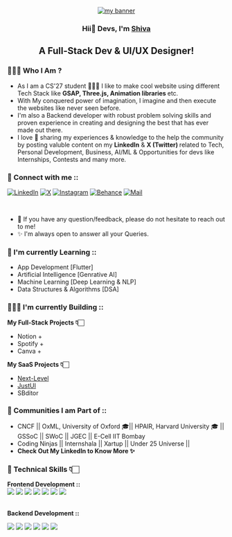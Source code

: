 <p align="center">
  <a href="https://Its-sb.netlify.app" target="_blank" rel="noreferrer"><img src="https://user-images.githubusercontent.com/48784001/203785020-2b4826c1-7ddb-4de8-b65b-ebf6e04c5290.jpeg" alt="my banner"></a>
</p>

<h3 align="center">
Hii👋 Devs, I'm <a href="https://its-sb.netlify.app" target="_blank" rel="noreferrer">Shiva</a> 
</h3>

<h2 align="center">
A Full-Stack Dev & UI/UX Designer!
</h2> 

### 👨🏻‍💻 Who I Am ? 
- As I am a CS'27 student 👨🏻‍💻 I like to make cool website using different Tech Stack like <b> GSAP, Three.js, Animation libraries </b> etc. 
- With My conquered power of imagination, I imagine and then execute the websites like never seen before. 
- I'm also a Backend developer with robust problem solving skills and proven experience in creating and designing the best that has ever made out there. 
- I love 💖 sharing my experiences & knowledge to the help the community by posting valuble content on my <b> LinkedIn</b> & <b> X (Twitter) </b>related to Tech, Personal Development, Business, AI/ML & Opportunities for devs like Internships, Contests and many more.


### 🤝 Connect with me ::

[![LinkedIn](https://img.icons8.com/fluent/48/000000/linkedin.png)](https://www.linkedin.com/in/shiva-bajpai-sb06/)
[![X](https://img.icons8.com/fluent/48/000000/twitter.png)](https://x.com/sb__codes)
[![Instagram](https://img.icons8.com/fluent/48/000000/instagram-new.png)](https://instagram.com/shiva.codes)
[![Behance](https://img.icons8.com/fluent/48/000000/behance.png)](https://www.behance.net/shivabajpai)
[![Mail](https://img.icons8.com/fluent/48/000000/gmail.png)](mailto:Shivabajpai2006@gmail.com)


</br>

- 💬 If you have any question/feedback, please do not hesitate to reach out to me!
- ✨️ I'm always open to answer all your Queries. 

### 📒 I'm currently Learning ::

- App Development [Flutter]
- Artificial Intelligence [Genrative AI]
- Machine Learning [Deep Learning & NLP]
- Data Structures & Algorithms [DSA]

### 👨🏻‍💻 I'm currently Building ::

<strong> My Full-Stack Projects 👇🏻</strong>
- Notion + 
- Spotify + 
- Canva +

<strong> My SaaS Projects 👇🏻</strong>
- <a href="https://in.linkedin.com/company/nextlevelwithsb"> Next-Level</a> 
- <a href="https://www.linkedin.com/company/just-ui"> JustUI </a>
- SBditor

### 👥 Communities I am Part of ::
- CNCF || OxML, University of Oxford 🎓|| HPAIR, Harvard University 🎓 || GSSoC || SWoC || JGEC || E-Cell IIT Bombay 
- Coding Ninjas || Internshala || Xartup || Under 25 Universe ||
- <b> Check Out My LinkedIn to Know More ✨️ </b>


### 💼 Technical Skills 👇🏻

<strong> Frontend Development :: </strong> <br>
![](https://img.shields.io/badge/Code-HTML5-informational?style=flat&logo=HTML5&color=E34F26)
![](https://img.shields.io/badge/Style-CSS3-informational?style=flat&logo=CSS3&color=1572B6)
![](https://img.shields.io/badge/Code-JavaScript-informational?style=flat&logo=JavaScript&color=F7DF1E)
![](https://img.shields.io/badge/Code-React-informational?style=flat&logo=react&color=61DAFB)
![](https://img.shields.io/badge/Code-Next.js-informational?style=flat&logo=nextdotjs&color=000000)
![](https://img.shields.io/badge/Code-Tailwind_CSS-informational?style=flat&logo=tailwind-css&color=38B2AC)
![](https://img.shields.io/badge/Code-Bootstrap-informational?style=flat&logo=bootstrap&color=563D7C)

</br>
<strong> Backend Development :: </strong> <br>

![](https://img.shields.io/badge/Tools-Figma-informational?style=flat&logo=Figma&color=F24E1E)
![](https://img.shields.io/badge/Tools-NPM-informational?style=flat&logo=NPM&color=CB3837)
![](https://img.shields.io/badge/Tools-Heroku-informational?style=flat&logo=Heroku&color=430098)
![](https://img.shields.io/badge/Tools-Netlify-informational?style=flat&logo=netlify&color=00C7B7)
![](https://img.shields.io/badge/Tools-Git-informational?style=flat&logo=Git&color=F05032)
![](https://img.shields.io/badge/Tools-GitHub-informational?style=flat&logo=GitHub&color=181717)

